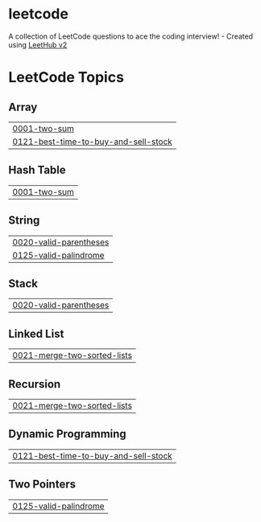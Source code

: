 # leetcode
A collection of LeetCode questions to ace the coding interview! - Created using [LeetHub v2](https://github.com/arunbhardwaj/LeetHub-2.0)

<!---LeetCode Topics Start-->
# LeetCode Topics
## Array
|  |
| ------- |
| [0001-two-sum](https://github.com/rchang825/leetcode/tree/master/0001-two-sum) |
| [0121-best-time-to-buy-and-sell-stock](https://github.com/rchang825/leetcode/tree/master/0121-best-time-to-buy-and-sell-stock) |
## Hash Table
|  |
| ------- |
| [0001-two-sum](https://github.com/rchang825/leetcode/tree/master/0001-two-sum) |
## String
|  |
| ------- |
| [0020-valid-parentheses](https://github.com/rchang825/leetcode/tree/master/0020-valid-parentheses) |
| [0125-valid-palindrome](https://github.com/rchang825/leetcode/tree/master/0125-valid-palindrome) |
## Stack
|  |
| ------- |
| [0020-valid-parentheses](https://github.com/rchang825/leetcode/tree/master/0020-valid-parentheses) |
## Linked List
|  |
| ------- |
| [0021-merge-two-sorted-lists](https://github.com/rchang825/leetcode/tree/master/0021-merge-two-sorted-lists) |
## Recursion
|  |
| ------- |
| [0021-merge-two-sorted-lists](https://github.com/rchang825/leetcode/tree/master/0021-merge-two-sorted-lists) |
## Dynamic Programming
|  |
| ------- |
| [0121-best-time-to-buy-and-sell-stock](https://github.com/rchang825/leetcode/tree/master/0121-best-time-to-buy-and-sell-stock) |
## Two Pointers
|  |
| ------- |
| [0125-valid-palindrome](https://github.com/rchang825/leetcode/tree/master/0125-valid-palindrome) |
<!---LeetCode Topics End-->